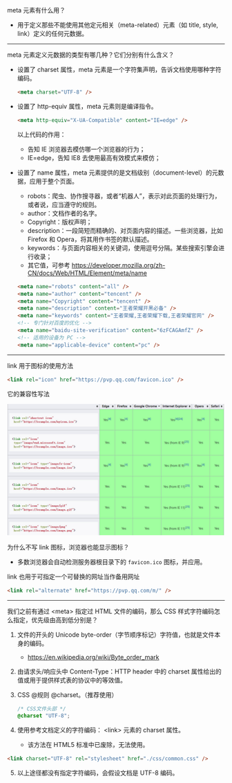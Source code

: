 meta 元素有什么用？

- 用于定义那些不能使用其他定元相关（meta-related）元素（如 title, style, link）定义的任何元数据。

---

meta 元素定义元数据的类型有哪几种？它们分别有什么含义？

- 设置了 charset 属性，meta 元素是一个字符集声明，告诉文档使用哪种字符编码。

  ```html
  <meta charset="UTF-8" />
  ```

- 设置了 http-equiv 属性，meta 元素则是编译指令。

  ```html
  <meta http-equiv="X-UA-Compatible" content="IE=edge" />
  ```

  以上代码的作用：

  - 告知 IE 浏览器去模仿哪一个浏览器的行为；
  - IE=edge，告知 IE8 去使用最高有效模式来模仿；

- 设置了 name 属性，meta 元素提供的是文档级别（document-level）的元数据，应用于整个页面。

  - robots：爬虫、协作搜寻器，或者“机器人”，表示对此页面的处理行为，或者说，应当遵守的规则。
  - author：文档作者的名字。
  - Copyright：版权声明；
  - description：一段简短而精确的、对页面内容的描述。一些浏览器，比如 Firefox 和 Opera，将其用作书签的默认描述。
  - keywords：与页面内容相关的关键词，使用逗号分隔。某些搜索引擎会进行收录；
  - 其它值，可参考 https://developer.mozilla.org/zh-CN/docs/Web/HTML/Element/meta/name

  ```html
  <meta name="robots" content="all" />
  <meta name="author" content="tencent" />
  <meta name="Copyright" content="tencent" />
  <meta name="description" content="王者荣耀开黑必备" />
  <meta name="keywords" content="王者荣耀,王者荣耀下载,王者荣耀官网" />
  <!-- 专门针对百度的优化 -->
  <meta name="baidu-site-verification" content="6zFCAGAmfZ" />
  <!-- 适用的设备为 PC -->
  <meta name="applicable-device" content="pc" />
  ```

---

link 用于图标的使用方法

```html
<link rel="icon" href="https://pvp.qq.com/favicon.ico" />
```

它的兼容性写法

![](NodeAssets/link元素的兼容性写法.jpg)

为什么不写 link 图标，浏览器也能显示图标？

- 多数浏览器会自动检测服务器根目录下的 `favicon.ico` 图标，并应用。

link 也用于可指定一个可替换的网址当作备用网址

```html
<link rel="alternate" href="https://pvp.qq.com/m/" />
```

---

我们之前有通过 \<meta\> 指定过 HTML 文件的编码，那么 CSS 样式字符编码怎么指定，优先级由高到低分别是？

1. 文件的开头的 Unicode byte-order（字节顺序标记）字符值，也就是文件本身的编码。

   - https://en.wikipedia.org/wiki/Byte_order_mark

2. 由请求头/响应头中 Content-Type：HTTP header 中的 charset 属性给出的值或用于提供样式表的协议中的等效值。

3. CSS @规则 @charset。（推荐使用）

   ```css
   /* CSS文件头部 */
   @charset "UTF-8";
   ```

4. 使用参考文档定义的字符编码： \<link\> 元素的 charset 属性。

   - 该方法在 HTML5 标准中已废除，无法使用。

```html
<link charset="UTF-8" rel="stylesheet" href="./css/common.css" />
```

5. 以上途径都没有指定字符编码，会假设文档是 UTF-8 编码。

